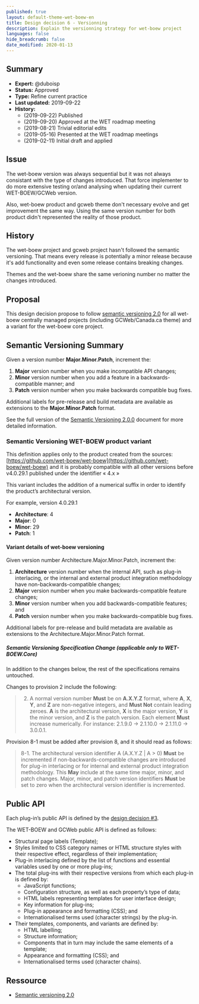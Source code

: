 ```yaml
---
published: true
layout: default-theme-wet-boew-en
title: Design decision 6 - Versionning
description: Explain the versionning strategy for wet-boew project
languages: false
hide_breadcrumb: false
date_modified: 2020-01-13
---
```


## Summary

* **Expert:** @duboisp
* **Status:** Approved
* **Type:** Refine current practice
* **Last updated:** 2019-09-22
* **History:**
	* (2019-09-22) Published
	* (2019-09-20) Approved at the WET roadmap meeting
	* (2019-08-21) Trivial editorial edits
	* (2019-05-16) Presented at the WET roadmap meetings
	* (2019-02-11) Initial draft and applied

## Issue

The wet-boew version was always sequential but it was not always consistant with the type of changes introduced. That force implementer to do more extensive testing or/and analysing when updating their current WET-BOEW/GCWeb version.

Also, wet-boew product and gcweb theme don't necessary evolve and get improvement the same way. Using the same version number for both product didn't represented the reality of those product.

## History
The wet-boew project and gcweb project hasn't followed the semantic versioning. That means every release is potentially a minor release because it's add functionality and even some release contains breaking changes.

Themes and the wet-boew share the same verioning number no matter the changes introduced.

## Proposal

This design decision propose to follow [semantic versioning 2.0](https://semver.org/) for all wet-boew centrally managed projects (including GCWeb/Canada.ca theme) and a variant for the wet-boew core project.

## Semantic Versioning Summary

Given a version number **Major.Minor.Patch**, increment the:

1. **Major** version number when you make incompatible API changes;
2. **Minor** version number when you add a feature in a backwards-compatible manner; and
3. **Patch** version number when you make backwards compatible bug fixes.

Additional labels for pre-release and build metadata are available as extensions to the **Major.Minor.Patch** format.

See the full version of the [Semantic Versioning 2.0.0](https://semver.org/) document for more detailed information.

### Semantic Versioning WET-BOEW product variant

This definition applies only to the product created from the sources: [https://github.com/wet-boew/wet-boew](https://github.com/wet-boew/wet-boew) and it is probably compatible with all other versions before v4.0.29.1 published under the identifier « 4.x »

This variant includes the addition of a numerical suffix in order to identify the product’s architectural version.

For example, version 4.0.29.1

* **Architecture**: 4
* **Major**: 0
* **Minor**: 29
* **Patch**: 1

#### Variant details of wet-boew versioning

Given version number Architecture.Major.Minor.Patch, increment the:

1. **Architecture** version number when the internal API, such as plug-in interlacing, or the internal and external product integration methodology have non-backwards-compatible changes;
2. **Major** version number when you make backwards-compatible feature changes;
3. **Minor** version number when you add backwards-compatible features; and
4. **Patch** version number when you make backwards-compatible bug fixes.

Additional labels for pre-release and build metadata are available as extensions to the Architecture.Major.Minor.Patch format.

##### Semantic Versioning Specification Change (applicable only to WET-BOEW.Core)

In addition to the changes below, the rest of the specifications remains untouched.

Changes to provision 2 include the following:

> 2. A normal version number **Must** be on **A.X.Y.Z** format, where **A**, **X**, **Y**, and **Z** are non-negative integers, and **Must Not** contain leading zeroes. **A** is the architectural version, **X** is the major version, **Y** is the minor version, and **Z** is the patch version. Each element **Must** increase numerically. For instance: 2.1.9.0 -> 2.1.10.0 -> 2.1.11.0 -> 3.0.0.1.

Provision 8-1 must be added after provision 8, and it should read as follows:

> 8-1. The architectural version identifier A (A.X.Y.Z | A > 0) **Must** be incremented if non-backwards-compatible changes are introduced for plug-in interlacing or for internal and external product integration methodology. This **May** include at the same time major, minor, and patch changes. Major, minor, and patch version identifiers **Must** be set to zero when the architectural version identifier is incremented.

## Public API

Each plug-in’s public API is defined by the [design decision #3](3.html).

The WET-BOEW and GCWeb public API is defined as follows:

* Structural page labels (Template);
* Styles limited to CSS category names or HTML structure styles with their respective effect, regardless of their implementation;
* Plug-in interlacing defined by the list of functions and essential variables used by one or more plug-ins;
* The total plug-ins with their respective versions from which each plug-in is defined by:
	* JavaScript functions;
	* Configuration structure, as well as each property’s type of data;
	* HTML labels representing templates for user interface design;
	* Key information for plug-ins;
	* Plug-in appearance and formatting (CSS); and
	* Internationalised terms used (character strings) by the plug-in.
* Their templates, components, and variants are defined by:
	* HTML labelling;
	* Structure information;
	* Components that in turn may include the same elements of a template;
	* Appearance and formatting (CSS); and
	* Internationalised terms used (character chains).

## Ressource

* [Semantic versioning 2.0](https://semver.org/)
